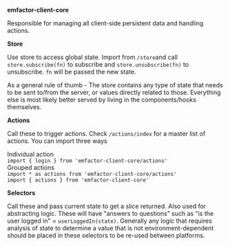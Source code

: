 **emfactor-client-core**

Responsible for managing all client-side persistent data and handling actions. 


**Store**

Use store to access global state. Import from `/store`and call `store.subscribe(fn)` to subscribe 
and `store.unsubscribe(fn)` to unsubscribe. `fn` will be passed the new state.

As a general rule of thumb - The store contains any type of state that needs to be sent 
to/from the server, or values directly related to those. Everything else is most likely better
served by living in the components/hooks themselves.

**Actions**

Call these to trigger actions. Check `/actions/index` for a master list of actions. You can import three ways

Individual action  
`import { login } from 'emfactor-client-core/actions'`  
Grouped actions  
`import * as actions from 'emfactor-client-core/actions'`  
`import { actions } from 'emfactor-client-core'`  


**Selectors**

Call these and pass current state to get a slice returned. Also used for abstracting logic.
These will have "answers to questions" such as "is the user logged in" = `userLoggedIn(state)`.
Generally any logic that requires analysis of state to determine a value that is not 
environment-dependent should be placed in these selectors to be re-used between platforms.




